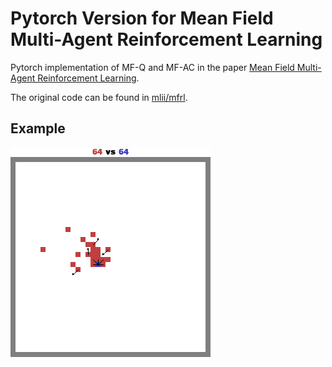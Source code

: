 # Pytorch Version for Mean Field Multi-Agent Reinforcement Learning
Pytorch implementation of MF-Q and MF-AC in the paper [Mean Field Multi-Agent Reinforcement Learning](https://arxiv.org/pdf/1802.05438.pdf).

The original code can be found in [mlii/mfrl](https://github.com/mlii/mfrl).
## Example
![image](https://github.com/deligentfool/mfrl_pytorch/blob/master/replay.gif)
